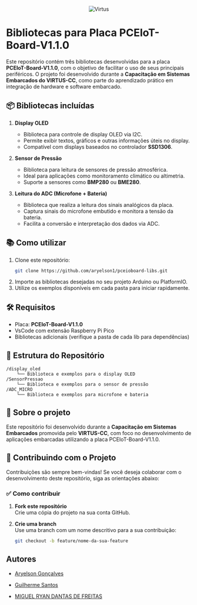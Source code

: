 <p align="center">
  <img src="pressao/assets/VirtusCC.png" alt="Virtus">
</p>


# Bibliotecas para Placa PCEIoT-Board-V1.1.0

Este repositório contém três bibliotecas desenvolvidas para a placa **PCEIoT-Board-V1.1.0**, com o objetivo de facilitar o uso de seus principais periféricos. O projeto foi desenvolvido durante a **Capacitação em Sistemas Embarcados do VIRTUS-CC**, como parte do aprendizado prático em integração de hardware e software embarcado.

## 📦 Bibliotecas incluídas

1. **Display OLED**
   - Biblioteca para controle de display OLED via I2C.
   - Permite exibir textos, gráficos e outras informações úteis no display.
   - Compatível com displays baseados no controlador **SSD1306**.

2. **Sensor de Pressão**
   - Biblioteca para leitura de sensores de pressão atmosférica.
   - Ideal para aplicações como monitoramento climático ou altimetria.
   - Suporte a sensores como **BMP280** ou **BME280**.

3. **Leitura do ADC (Microfone + Bateria)**
   - Biblioteca que realiza a leitura dos sinais analógicos da placa.
   - Captura sinais do microfone embutido e monitora a tensão da bateria.
   - Facilita a conversão e interpretação dos dados via ADC.

## 📚 Como utilizar

1. Clone este repositório:
   ```bash
   git clone https://github.com/aryelson1/pceioboard-libs.git
   ```
2. Importe as bibliotecas desejadas no seu projeto Arduino ou PlatformIO.
3. Utilize os exemplos disponíveis em cada pasta para iniciar rapidamente.

## 🛠 Requisitos

- Placa: **PCEIoT-Board-V1.1.0**
- VsCode com extensão Raspberry Pi Pico
- Bibliotecas adicionais (verifique a pasta de cada lib para dependências)

## 📁 Estrutura do Repositório

```
/display_oled
    └── Biblioteca e exemplos para o display OLED
/SensorPressao
    └── Biblioteca e exemplos para o sensor de pressão
/ADC_MICRO
    └── Biblioteca e exemplos para microfone e bateria
```

## 🧠 Sobre o projeto

Este repositório foi desenvolvido durante a **Capacitação em Sistemas Embarcados** promovida pelo **VIRTUS-CC**, com foco no desenvolvimento de aplicações embarcadas utilizando a placa PCEIoT-Board-V1.1.0.

## 🧩 Contribuindo com o Projeto

Contribuições são sempre bem-vindas! Se você deseja colaborar com o desenvolvimento deste repositório, siga as orientações abaixo:

### ✅ Como contribuir

1. **Fork este repositório**  
   Crie uma cópia do projeto na sua conta GitHub.

2. **Crie uma branch**  
   Use uma branch com um nome descritivo para a sua contribuição:
   ```bash
   git checkout -b feature/nome-da-sua-feature


## Autores

- [Aryelson Gonçalves](https://github.com/aryelson1)  

- [Guilherme Santos](https://github.com/GuilhermexL)  

- [MIGUEL RYAN DANTAS DE FREITAS](https://github.com/athavus)  
